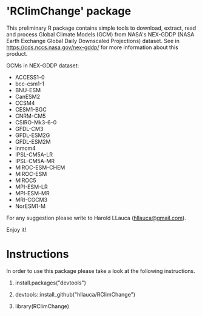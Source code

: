 'RClimChange' package
========================

This preliminary R package contains simple tools to download, extract, read and process Global Climate Models (GCM) from NASA's NEX-GDDP (NASA Earth Exchange Global Daily Downscaled Projections) dataset. See in https://cds.nccs.nasa.gov/nex-gddp/ for more information about this product.

GCMs in NEX-GDDP dataset:
- ACCESS1-0
- bcc-csm1-1
- BNU-ESM
- CanESM2
- CCSM4
- CESM1-BGC
- CNRM-CM5
- CSIRO-Mk3-6-0
- GFDL-CM3
- GFDL-ESM2G
- GFDL-ESM2M
- inmcm4
- IPSL-CM5A-LR
- IPSL-CM5A-MR
- MIROC-ESM-CHEM
- MIROC-ESM
- MIROC5
- MPI-ESM-LR
- MPI-ESM-MR
- MRI-CGCM3
- NorESM1-M


For any suggestion please write to Harold LLauca (hllauca@gmail.com).

Enjoy it!


Instructions
============
In order to use this package please take a look at the following instructions.

1. install.packages("devtools")

2. devtools::install_github("hllauca/RClimChange")

3. library(RClimChange)
